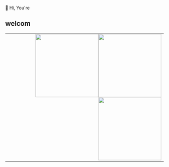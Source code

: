 👋 Hi, You're <h2>welcom</h2> 
<table>
   <tr>
      <td>
<img style='float:right' width=200 heigth=150 src='https://www.letscodeofficial.com/static/images/homepageImg.svg'/>
      <img style='float:right'  width=200 heigth=300 src='https://www.mazepoint.com/wp-content/uploads/2021/08/Business-intelligence-scaled-e1627919305108.jpeg'/>
  <img style='float:right' width=200 heigth=300 src='https://34co0u35pfyt37c0y0457xcu-wpengine.netdna-ssl.com/wp-content/uploads/2021/08/how-to-become-a-data-engineer.jpg'/>
      </td>
      
 
   </tr>
   


      
</table>

